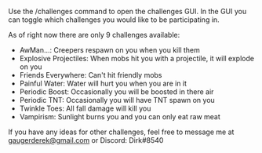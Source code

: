 Use the /challenges command to open the challenges GUI. In the GUI you can toggle which challenges you would like to be participating in.

As of right now there are only 9 challenges available:
- AwMan...: Creepers respawn on you when you kill them
- Explosive Projectiles: When mobs hit you with a projectile, it will explode on you
- Friends Everywhere: Can't hit friendly mobs
- Painful Water: Water will hurt you when you are in it
- Periodic Boost: Occasionally you will be boosted in there air
- Periodic TNT: Occasionally you will have TNT spawn on you
- Twinkle Toes: All fall damage will kill you
- Vampirism: Sunlight burns you and you can only eat raw meat

If you have any ideas for other challenges, feel free to message me at gaugerderek@gmail.com or Discord: Dirk#8540

